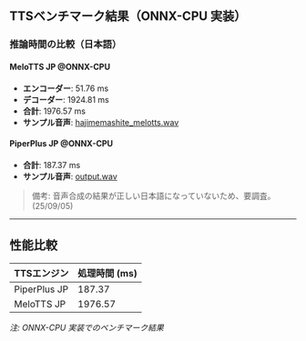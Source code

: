 ## TTSベンチマーク結果（ONNX-CPU 実装）

### 推論時間の比較（日本語）

#### MeloTTS JP @ONNX-CPU
* **エンコーダー**: 51.76 ms
* **デコーダー**: 1924.81 ms
* **合計**: 1976.57 ms
* **サンプル音声**: [hajimemashite\_melotts.wav](https://github.com/nnn112358/TTS_benchmark_test/blob/main/melotts_onnx/hajimemashite_melotts.wav)

#### PiperPlus JP @ONNX-CPU
* **合計**: 187.37 ms
* **サンプル音声**: [output.wav](https://github.com/nnn112358/TTS_benchmark_test/blob/main/piperplus_onnx/output.wav)
> 備考: 音声合成の結果が正しい日本語になっていないため、要調査。(25/09/05)

---

## 性能比較

| TTSエンジン      | 処理時間 (ms) |
| ------------ | --------- |
| PiperPlus JP | 187.37    |
| MeloTTS JP   | 1976.57   |

*注: ONNX-CPU 実装でのベンチマーク結果*
